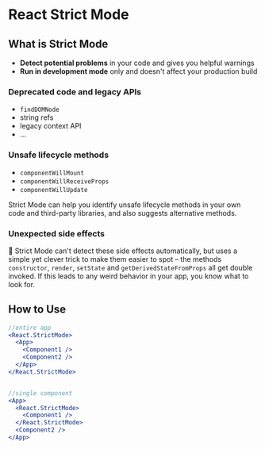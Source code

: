 # React Strict Mode

## What is Strict Mode

 - **Detect potential problems** in your code and gives you helpful warnings
 - **Run in development mode** only and doesn't affect your production build
 
 ###  Deprecated code and legacy APIs
 - `findDOMNode`
 - string refs 
 - legacy context API
 - ...
 
 ### Unsafe lifecycle methods
 - `componentWillMount`
 -  `componentWillReceiveProps` 
 -  `componentWillUpdate`

Strict Mode can help you identify unsafe lifecycle methods in your own code and third-party libraries, and also suggests alternative methods.

### Unexpected side effects
🤔
Strict Mode can't detect these side effects automatically, but uses a simple yet clever trick to make them easier to spot – the methods `constructor`, `render`, `setState` and `getDerivedStateFromProps` all get double invoked. If this leads to any weird behavior in your app, you know what to look for.

## How to Use
```jsx
//entire app
<React.StrictMode>
  <App>
    <Component1 />
    <Component2 />
  </App>
</React.StrictMode>


//single component
<App>
  <React.StrictMode>
    <Component1 />
  </React.StrictMode>
  <Component2 />
</App>
```